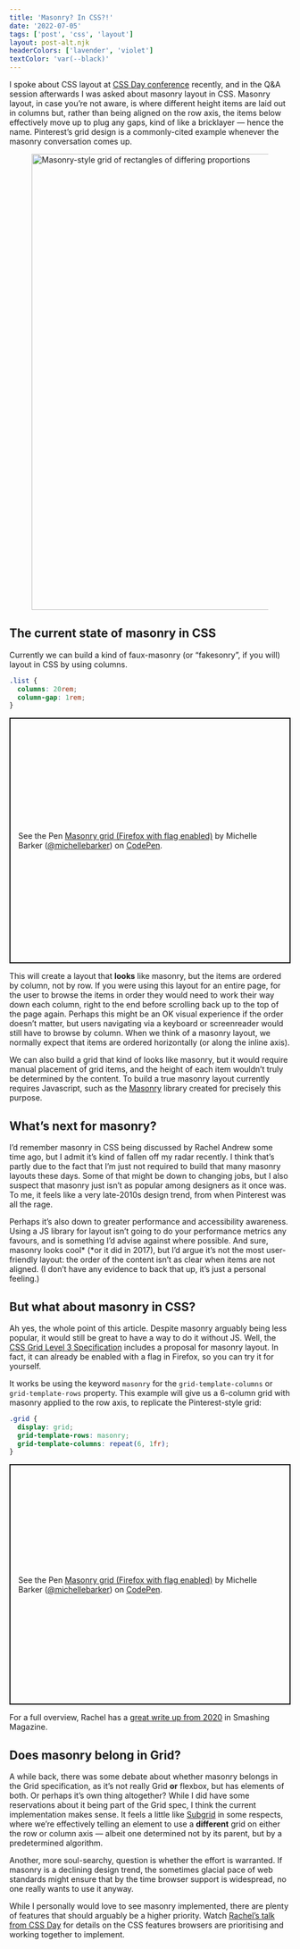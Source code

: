 ```yaml
---
title: 'Masonry? In CSS?!'
date: '2022-07-05'
tags: ['post', 'css', 'layout']
layout: post-alt.njk
headerColors: ['lavender', 'violet']
textColor: 'var(--black)'
---
```


I spoke about CSS layout at [CSS Day conference](https://cssday.nl/2022) recently, and in the Q&A session afterwards I was asked about masonry layout in CSS. Masonry layout, in case you’re not aware, is where different height items are laid out in columns but, rather than being aligned on the row axis, the items below effectively move up to plug any gaps, kind of like a bricklayer — hence the name. Pinterest’s grid design is a commonly-cited example whenever the masonry conversation comes up.

<figure>
  <img src="/masonry-in-css-01.webp" alt="Masonry-style grid of rectangles of differing proportions" width="1600" height="817">
</figure>

## The current state of masonry in CSS

Currently we can build a kind of faux-masonry (or “fakesonry”, if you will) layout in CSS by using columns.

```css
.list {
  columns: 20rem;
  column-gap: 1rem;
}
```

<p class="codepen" data-height="440" data-default-tab="result" data-slug-hash="RwMWYpb" data-user="michellebarker" style="height: 440px; box-sizing: border-box; display: flex; align-items: center; justify-content: center; border: 2px solid; margin: 1em 0; padding: 1em;">
  <span>See the Pen <a href="https://codepen.io/michellebarker/pen/RwMWYpb">
  Masonry grid (Firefox with flag enabled)</a> by Michelle Barker (<a href="https://codepen.io/michellebarker">@michellebarker</a>)
  on <a href="https://codepen.io">CodePen</a>.</span>
</p>
<script async src="https://cpwebassets.codepen.io/assets/embed/ei.js"></script>

This will create a layout that **looks** like masonry, but the items are ordered by column, not by row. If you were using this layout for an entire page, for the user to browse the items in order they would need to work their way down each column, right to the end before scrolling back up to the top of the page again. Perhaps this might be an OK visual experience if the order doesn’t matter, but users navigating via a keyboard or screenreader would still have to browse by column. When we think of a masonry layout, we normally expect that items are ordered horizontally (or along the inline axis).

We can also build a grid that kind of looks like masonry, but it would require manual placement of grid items, and the height of each item wouldn’t truly be determined by the content. To build a true masonry layout currently requires Javascript, such as the [Masonry](https://masonry.desandro.com/) library created for precisely this purpose.

## What’s next for masonry?

I’d remember masonry in CSS being discussed by Rachel Andrew some time ago, but I admit it’s kind of fallen off my radar recently. I think that’s partly due to the fact that I’m just not required to build that many masonry layouts these days. Some of that might be down to changing jobs, but I also suspect that masonry just isn’t as popular among designers as it once was. To me, it feels like a very late-2010s design trend, from when Pinterest was all the rage.

Perhaps it’s also down to greater performance and accessibility awareness. Using a JS library for layout isn’t going to do your performance metrics any favours, and is something I’d advise against where possible. And sure, masonry looks cool\* (\*or it did in 2017), but I’d argue it’s not the most user-friendly layout: the order of the content isn’t as clear when items are not aligned. (I don’t have any evidence to back that up, it’s just a personal feeling.)

## But what about masonry in CSS?

Ah yes, the whole point of this article. Despite masonry arguably being less popular, it would still be great to have a way to do it without JS. Well, the [CSS Grid Level 3 Specification](https://drafts.csswg.org/css-grid-3/#masonry-layout) includes a proposal for masonry layout. In fact, it can already be enabled with a flag in Firefox, so you can try it for yourself.

It works be using the keyword `masonry` for the `grid-template-columns` or `grid-template-rows` property. This example will give us a 6-column grid with masonry applied to the row axis, to replicate the Pinterest-style grid:

```css
.grid {
  display: grid;
  grid-template-rows: masonry;
  grid-template-columns: repeat(6, 1fr);
}
```

<p class="codepen" data-height="431" data-default-tab="result" data-slug-hash="QWmjBXE" data-user="michellebarker" style="height: 431px; box-sizing: border-box; display: flex; align-items: center; justify-content: center; border: 2px solid; margin: 1em 0; padding: 1em;">
  <span>See the Pen <a href="https://codepen.io/michellebarker/pen/QWmjBXE">
  Masonry grid (Firefox with flag enabled)</a> by Michelle Barker (<a href="https://codepen.io/michellebarker">@michellebarker</a>)
  on <a href="https://codepen.io">CodePen</a>.</span>
</p>
<script async src="https://cpwebassets.codepen.io/assets/embed/ei.js"></script>

For a full overview, Rachel has a [great write up from 2020](https://www.smashingmagazine.com/native-css-masonry-layout-css-grid/) in Smashing Magazine.

## Does masonry belong in Grid?

A while back, there was some debate about whether masonry belongs in the Grid specification, as it’s not really Grid **or** flexbox, but has elements of both. Or perhaps it’s own thing altogether? While I did have some reservations about it being part of the Grid spec, I think the current implementation makes sense. It feels a little like [Subgrid](https://www.w3.org/TR/css-grid-2/#subgrids) in some respects, where we’re effectively telling an element to use a **different** grid on either the row or column axis — albeit one determined not by its parent, but by a predetermined algorithm.

Another, more soul-searchy, question is whether the effort is warranted. If masonry is a declining design trend, the sometimes glacial pace of web standards might ensure that by the time browser support is widespread, no one really wants to use it anyway.

While I personally would love to see masonry implemented, there are plenty of features that should arguably be a higher priority. Watch [Rachel’s talk from CSS Day](https://www.youtube.com/watch?v=w_gOOW2ARMk) for details on the CSS features browsers are prioritising and working together to implement.
